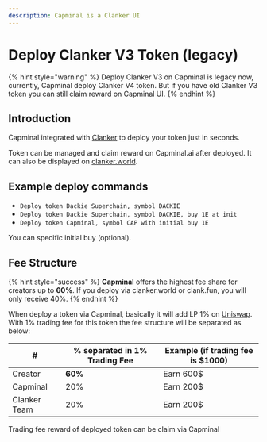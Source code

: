 ```yaml
---
description: Capminal is a Clanker UI
---
```


# Deploy Clanker V3 Token (legacy)

{% hint style="warning" %}
Deploy Clanker V3 on Capminal is legacy now, currently, Capminal deploy Clanker V4 token. But if you have old Clanker V3 token you can still claim reward on Capminal UI.
{% endhint %}

## Introduction

Capminal integrated with [Clanker](https://x.com/clankeronbase) to deploy your token just in seconds.

Token can be managed and claim reward on Capminal.ai after deployed. It can also be displayed on [clanker.world](https://www.clanker.world/).

## Example deploy commands

* `Deploy token Dackie Superchain, symbol DACKIE`
* `Deploy token Dackie Superchain, symbol DACKIE, buy 1E at init`
* `Deploy token Capminal, symbol CAP with initial buy 1E`

You can specific initial buy (optional).

## Fee Structure

{% hint style="success" %}
**Capminal** offers the highest fee share for creators up to **60%**. If you deploy via clanker.world or clank.fun, you will only receive 40%.
{% endhint %}

When deploy a token via Capminal, basically it will add LP 1% on [Uniswap](https://app.uniswap.org/). With 1% trading fee for this token the fee structure will be separated as below:

| #            | % separated in 1% Trading Fee | Example (if trading fee is $1000) |
| ------------ | ----------------------------- | --------------------------------- |
| Creator      | **60%**                       | Earn 600$                         |
| Capminal     | 20%                           | Earn 200$                         |
| Clanker Team | 20%                           | Earn 200$                         |

Trading fee reward of deployed token can be claim via Capminal
